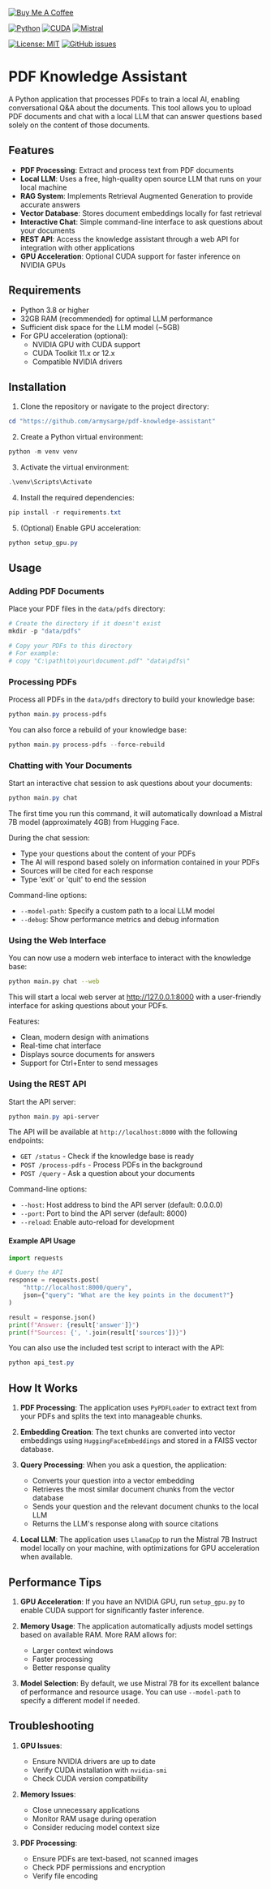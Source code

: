 [![Buy Me A Coffee](https://img.shields.io/badge/Buy%20Me%20A%20Coffee-Donate-brightgreen?logo=buymeacoffee)](https://www.buymeacoffee.com/armysarge)

[![Python](https://img.shields.io/badge/Python-3.8%2B-blue.svg)](https://www.python.org/)
[![CUDA](https://img.shields.io/badge/CUDA-Optional-green.svg)](https://developer.nvidia.com/cuda-toolkit)
[![Mistral](https://img.shields.io/badge/Mistral_7B-LLM-orange.svg)](https://mistral.ai)

[![License: MIT](https://img.shields.io/badge/License-MIT-blue.svg)](https://opensource.org/licenses/MIT)
[![GitHub issues](https://img.shields.io/github/issues/armysarge/pdf-knowledge-assistant)](https://github.com/armysarge/pdf-knowledge-assistant/issues)

# PDF Knowledge Assistant

A Python application that processes PDFs to train a local AI, enabling conversational Q&A about the documents. This tool allows you to upload PDF documents and chat with a local LLM that can answer questions based solely on the content of those documents.

## Features

- **PDF Processing**: Extract and process text from PDF documents
- **Local LLM**: Uses a free, high-quality open source LLM that runs on your local machine
- **RAG System**: Implements Retrieval Augmented Generation to provide accurate answers
- **Vector Database**: Stores document embeddings locally for fast retrieval
- **Interactive Chat**: Simple command-line interface to ask questions about your documents
- **REST API**: Access the knowledge assistant through a web API for integration with other applications
- **GPU Acceleration**: Optional CUDA support for faster inference on NVIDIA GPUs

## Requirements

- Python 3.8 or higher
- 32GB RAM (recommended) for optimal LLM performance
- Sufficient disk space for the LLM model (~5GB)
- For GPU acceleration (optional):
  - NVIDIA GPU with CUDA support
  - CUDA Toolkit 11.x or 12.x
  - Compatible NVIDIA drivers

## Installation

1. Clone the repository or navigate to the project directory:

```powershell
cd "https://github.com/armysarge/pdf-knowledge-assistant"
```

2. Create a Python virtual environment:

```powershell
python -m venv venv
```

3. Activate the virtual environment:

```powershell
.\venv\Scripts\Activate
```

4. Install the required dependencies:

```powershell
pip install -r requirements.txt
```

5. (Optional) Enable GPU acceleration:

```powershell
python setup_gpu.py
```

## Usage

### Adding PDF Documents

Place your PDF files in the `data/pdfs` directory:

```powershell
# Create the directory if it doesn't exist
mkdir -p "data/pdfs"

# Copy your PDFs to this directory
# For example:
# copy "C:\path\to\your\document.pdf" "data\pdfs\"
```

### Processing PDFs

Process all PDFs in the `data/pdfs` directory to build your knowledge base:

```powershell
python main.py process-pdfs
```

You can also force a rebuild of your knowledge base:

```powershell
python main.py process-pdfs --force-rebuild
```

### Chatting with Your Documents

Start an interactive chat session to ask questions about your documents:

```powershell
python main.py chat
```

The first time you run this command, it will automatically download a Mistral 7B model (approximately 4GB) from Hugging Face.

During the chat session:
- Type your questions about the content of your PDFs
- The AI will respond based solely on information contained in your PDFs
- Sources will be cited for each response
- Type 'exit' or 'quit' to end the session

Command-line options:
- `--model-path`: Specify a custom path to a local LLM model
- `--debug`: Show performance metrics and debug information

### Using the Web Interface

You can now use a modern web interface to interact with the knowledge base:

```bash
python main.py chat --web
```

This will start a local web server at http://127.0.0.1:8000 with a user-friendly interface for asking questions about your PDFs.

Features:
- Clean, modern design with animations
- Real-time chat interface
- Displays source documents for answers
- Support for Ctrl+Enter to send messages

### Using the REST API

Start the API server:

```powershell
python main.py api-server
```

The API will be available at `http://localhost:8000` with the following endpoints:

- `GET /status` - Check if the knowledge base is ready
- `POST /process-pdfs` - Process PDFs in the background
- `POST /query` - Ask a question about your documents

Command-line options:
- `--host`: Host address to bind the API server (default: 0.0.0.0)
- `--port`: Port to bind the API server (default: 8000)
- `--reload`: Enable auto-reload for development

#### Example API Usage

```python
import requests

# Query the API
response = requests.post(
    "http://localhost:8000/query",
    json={"query": "What are the key points in the document?"}
)

result = response.json()
print(f"Answer: {result['answer']}")
print(f"Sources: {', '.join(result['sources'])}")
```

You can also use the included test script to interact with the API:

```powershell
python api_test.py
```

## How It Works

1. **PDF Processing**: The application uses `PyPDFLoader` to extract text from your PDFs and splits the text into manageable chunks.

2. **Embedding Creation**: The text chunks are converted into vector embeddings using `HuggingFaceEmbeddings` and stored in a FAISS vector database.

3. **Query Processing**: When you ask a question, the application:
   - Converts your question into a vector embedding
   - Retrieves the most similar document chunks from the vector database
   - Sends your question and the relevant document chunks to the local LLM
   - Returns the LLM's response along with source citations

4. **Local LLM**: The application uses `LlamaCpp` to run the Mistral 7B Instruct model locally on your machine, with optimizations for GPU acceleration when available.

## Performance Tips

1. **GPU Acceleration**: If you have an NVIDIA GPU, run `setup_gpu.py` to enable CUDA support for significantly faster inference.

2. **Memory Usage**: The application automatically adjusts model settings based on available RAM. More RAM allows for:
   - Larger context windows
   - Faster processing
   - Better response quality

3. **Model Selection**: By default, we use Mistral 7B for its excellent balance of performance and resource usage. You can use `--model-path` to specify a different model if needed.

## Troubleshooting

1. **GPU Issues**:
   - Ensure NVIDIA drivers are up to date
   - Verify CUDA installation with `nvidia-smi`
   - Check CUDA version compatibility

2. **Memory Issues**:
   - Close unnecessary applications
   - Monitor RAM usage during operation
   - Consider reducing model context size

3. **PDF Processing**:
   - Ensure PDFs are text-based, not scanned images
   - Check PDF permissions and encryption
   - Verify file encoding